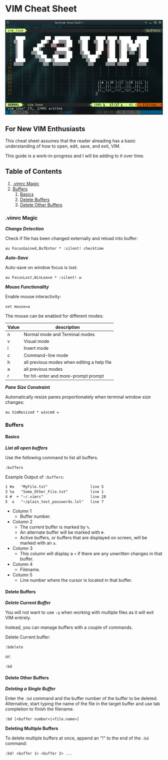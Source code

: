 # VIM Cheat Sheet

![I❤️VIM](images/I_heart_vim.png)

## For New VIM Enthusiasts

This cheat sheet assumes that the reader alreading has a basic understanding of how to open, edit, save, and exit, VIM.

This guide is a work-in-progress and I will be adding to it over time.

## Table of Contents

1. [.vimrc Magic](#vimrc-magic)
1. [Buffers](#buffers)
   1. [Basics](#basics)
   1. [Delete Buffers](#delete-buffers)
   1. [Delete Other Buffers](#delete-other-buffers)

### .vimrc Magic

***Change Detection***

Check if file has been changed externally and reload into buffer:

`au FocusGained,BufEnter * :silent! checktime`

***Auto-Save***

Auto-save on window focus is lost:

`au FocusLost,WinLeave * :silent! w`

***Mouse Functionality***

Enable mouse interactivity:

`set mouse=a`

The mouse can be enabled for different modes:

Value|description
-----|-----------
n|Normal mode and Terminal modes
v|Visual mode
i|Insert mode
c|Command-line mode
h|all previous modes when editing a help file
a|all previous modes
r|for hit-enter and more-prompt prompt

***Pane Size Constraint***

Automatically resize panes proportionately when terminal window size changes:

`au VimResized * wincmd =`

### Buffers

#### Basics

***List all open buffers***

Use the following command to list all buffers.

`:buffers`

Example Output of `:buffers`:

    1 #a   "MyFile.txt"                   line 5
    3 %a   "Some_Other_File.txt"          line 1
    4 #  + "~/.vimrc"                     line 28
    5  a   "~/plain_text_passwords.lol"   line 7

* Column 1
  * Buffer number.
* Column 2
  * The current buffer is marked by `%`.
  * An alternate buffer will be marked with `#`.
  * Active buffers, or buffers that are displayed on screen, will be marked with an `a`.  
* Column 3
  * This column will display a `+` if there are any unwritten changes in that buffer.
* Column 4
  * Filename.
* Column 5
  * Line number where the cursor is located in that buffer.

#### Delete Buffers

***Delete Current Buffer***

You will not want to use `:q` when working with multiple files as it will exit VIM entirely.

Instead, you can manage buffers with a couple of commands.

Delete Current buffer:

`:bdelete`

or:

`:bd`

#### Delete Other Buffers

***Deleting a Single Buffer***

Enter the `:bd` command and the buffer number of the buffer to be deleted.
Alternative, start typing the name of the file in the target buffer and use tab completion to finish the filename.

`:bd [<buffer number>|<file.name>]`

**Deleting Multiple Buffers**

To delete multiple buffers at once, append an "!" to the end of the `:bd` command:

`:bd! <buffer 1> <buffer 2> ...`
